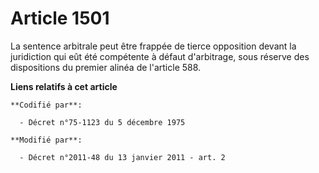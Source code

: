 # Article 1501

La sentence arbitrale peut être frappée de tierce opposition devant la juridiction qui eût été compétente à défaut
d'arbitrage, sous réserve des dispositions du premier alinéa de l'article 588.

**Liens relatifs à cet article**

	**Codifié par**:

	  - Décret n°75-1123 du 5 décembre 1975

	**Modifié par**:

	  - Décret n°2011-48 du 13 janvier 2011 - art. 2
